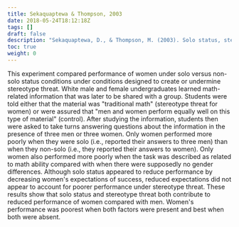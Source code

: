 ```yaml
---
title: Sekaquaptewa & Thompson, 2003
date: 2018-05-24T18:12:18Z
tags: []
draft: false
description: "Sekaquaptewa, D., & Thompson, M. (2003). Solo status, stereotype threat, and performance expectancies: Their effects on women's performance. *Journal of Experimental Social Psychology, 39,* 68-74."
toc: true
weight: 0
---
```


This experiment compared performance of women under solo versus non-solo status conditions under conditions designed to create or undermine stereotype threat. White male and female undergraduates learned math-related information that was later to be shared with a group. Students were told either that the material was "traditional math" (stereotype threat for women) or were assured that "men and women perform equally well on this type of material" (control). After studying the information, students then were asked to take turns answering questions about the information in the presence of three men or three women. Only women performed more poorly when they were solo (i.e., reported their answers to three men) than when they non-solo (i.e., they reported their answers to women). Only women also performed more poorly when the task was described as related to math ability compared with when there were supposedly no gender differences. Although solo status appeared to reduce performance by decreasing women's expectations of success, reduced expectations did not appear to account for poorer performance under stereotype threat. These results show that solo status and stereotype threat both contribute to reduced performance of women compared with men. Women's performance was poorest when both factors were present and best when both were absent.
